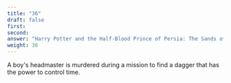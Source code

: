 ```yaml
---
title: "36"
draft: false
first: 
second:
answer: "Harry Potter and the Half-Blood Prince of Persia: The Sands of Time"
weight: 36
---
```

A boy's headmaster is murdered during a mission to find a dagger that has the power to control time.
